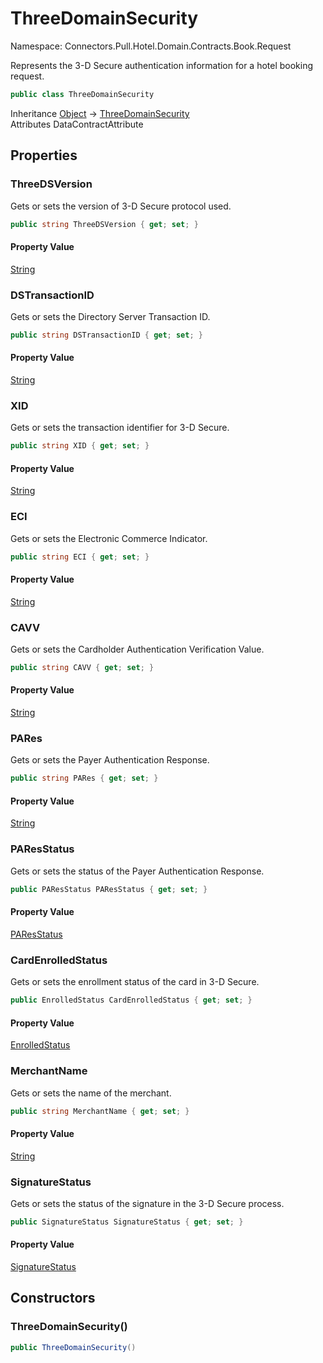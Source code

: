 # ThreeDomainSecurity

Namespace: Connectors.Pull.Hotel.Domain.Contracts.Book.Request

Represents the 3-D Secure authentication information for a hotel booking request.

```csharp
public class ThreeDomainSecurity
```

Inheritance [Object](https://docs.microsoft.com/en-us/dotnet/api/system.object) → [ThreeDomainSecurity](./connectors.pull.hotel.domain.contracts.book.request.threedomainsecurity)<br />
Attributes DataContractAttribute

## Properties

### **ThreeDSVersion**

Gets or sets the version of 3-D Secure protocol used.

```csharp
public string ThreeDSVersion { get; set; }
```

#### Property Value

[String](https://docs.microsoft.com/en-us/dotnet/api/system.string)<br />

### **DSTransactionID**

Gets or sets the Directory Server Transaction ID.

```csharp
public string DSTransactionID { get; set; }
```

#### Property Value

[String](https://docs.microsoft.com/en-us/dotnet/api/system.string)<br />

### **XID**

Gets or sets the transaction identifier for 3-D Secure.

```csharp
public string XID { get; set; }
```

#### Property Value

[String](https://docs.microsoft.com/en-us/dotnet/api/system.string)<br />

### **ECI**

Gets or sets the Electronic Commerce Indicator.

```csharp
public string ECI { get; set; }
```

#### Property Value

[String](https://docs.microsoft.com/en-us/dotnet/api/system.string)<br />

### **CAVV**

Gets or sets the Cardholder Authentication Verification Value.

```csharp
public string CAVV { get; set; }
```

#### Property Value

[String](https://docs.microsoft.com/en-us/dotnet/api/system.string)<br />

### **PARes**

Gets or sets the Payer Authentication Response.

```csharp
public string PARes { get; set; }
```

#### Property Value

[String](https://docs.microsoft.com/en-us/dotnet/api/system.string)<br />

### **PAResStatus**

Gets or sets the status of the Payer Authentication Response.

```csharp
public PAResStatus PAResStatus { get; set; }
```

#### Property Value

[PAResStatus](./connectors.pull.hotel.domain.contracts.book.request.paresstatus)<br />

### **CardEnrolledStatus**

Gets or sets the enrollment status of the card in 3-D Secure.

```csharp
public EnrolledStatus CardEnrolledStatus { get; set; }
```

#### Property Value

[EnrolledStatus](./connectors.pull.hotel.domain.contracts.book.request.enrolledstatus)<br />

### **MerchantName**

Gets or sets the name of the merchant.

```csharp
public string MerchantName { get; set; }
```

#### Property Value

[String](https://docs.microsoft.com/en-us/dotnet/api/system.string)<br />

### **SignatureStatus**

Gets or sets the status of the signature in the 3-D Secure process.

```csharp
public SignatureStatus SignatureStatus { get; set; }
```

#### Property Value

[SignatureStatus](./connectors.pull.hotel.domain.contracts.book.request.signaturestatus)<br />

## Constructors

### **ThreeDomainSecurity()**

```csharp
public ThreeDomainSecurity()
```
